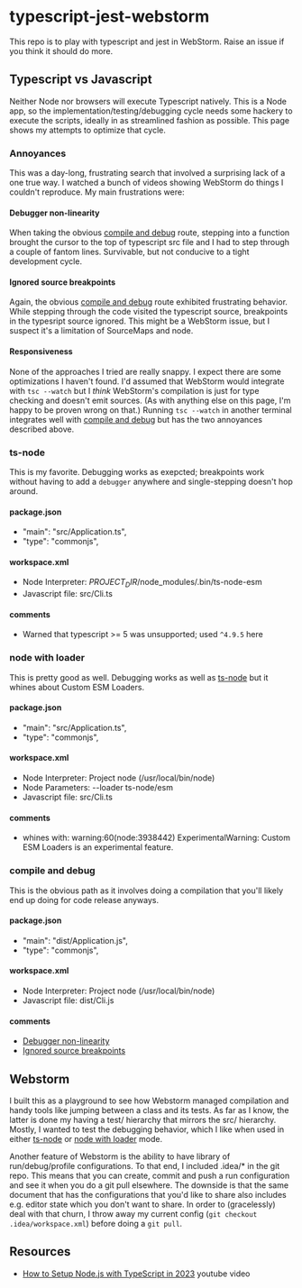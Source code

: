 # typescript-jest-webstorm

This repo is to play with typescript and jest in WebStorm.
Raise an issue if you think it should do more.

## Typescript vs Javascript

Neither Node nor browsers will execute Typescript natively.
This is a Node app, so the implementation/testing/debugging cycle needs some hackery to execute the scripts, ideally in
as streamlined fashion as possible.
This page shows my attempts to optimize that cycle.

### Annoyances

This was a day-long, frustrating search that involved a surprising lack of a one true way.
I watched a bunch of videos showing WebStorm do things I couldn't reproduce.
My main frustrations were:

#### Debugger non-linearity

When taking the obvious [compile and debug](#compile-and-debug) route, stepping into a function brought the cursor to
the top of typescript src file and I had to step through a couple of fantom lines.
Survivable, but not conducive to a tight development cycle.

#### Ignored source breakpoints

Again, the obvious [compile and debug](#compile-and-debug) route exhibited frustrating behavior.
While stepping through the code visited the typescript source, breakpoints in the typesript source ignored.
This might be a WebStorm issue, but I suspect it's a limitation of SourceMaps and node.

#### Responsiveness

None of the approaches I tried are really snappy.
I expect there are some optimizations I haven't found.
I'd assumed that WebStorm would integrate with `tsc --watch` but I *think* WebStorm's compilation is just for type
checking and doesn't emit sources.
(As with anything else on this page, I'm happy to be proven wrong on that.)
Running `tsc --watch` in another terminal integrates well with [compile and debug](#compile-and-debug) but has the two
annoyances described above.

### ts-node

This is my favorite. Debugging works as exepcted; breakpoints work without having to add a `debugger` anywhere and
single-stepping doesn't hop around.

#### package.json

* "main": "src/Application.ts",
* "type": "commonjs",

#### workspace.xml

* Node Interpreter: $PROJECT_DIR$/node_modules/.bin/ts-node-esm
* Javascript file: src/Cli.ts

#### comments

* Warned that typescript >= 5 was unsupported; used <code>^4.9.5</code> here

### node with loader

This is pretty good as well. Debugging works as well as [ts-node](#ts-node) but it whines about Custom ESM Loaders.

#### package.json

* "main": "src/Application.ts",
* "type": "commonjs",

#### workspace.xml

* Node Interpreter: Project node (/usr/local/bin/node)
* Node Parameters: --loader ts-node/esm
* Javascript file: src/Cli.ts

#### comments

* whines with: warning:60(node:3938442) ExperimentalWarning: Custom ESM Loaders is an experimental feature.

### compile and debug

This is the obvious path as it involves doing a compilation that you'll likely end up doing for code release anyways.

#### package.json

* "main": "dist/Application.js",
* "type": "commonjs",

#### workspace.xml

* Node Interpreter: Project node (/usr/local/bin/node)
* Javascript file: dist/Cli.js

#### comments

* [Debugger non-linearity](#debugger-non-linearity)
* [Ignored source breakpoints](#ignored-source-breakpoints)

## Webstorm

I built this as a playground to see how Webstorm managed compilation and handy tools like jumping between a class and
its tests.
As far as I know, the latter is done my having a test/ hierarchy that mirrors the src/ hierarchy.
Mostly, I wanted to test the debugging behavior, which I like when used in either [ts-node](#ts-node)
or [node with loader](#node-with-loader) mode.

Another feature of Webstorm is the ability to have library of run/debug/profile configurations.
To that end, I included .idea/* in the git repo.
This means that you can create, commit and push a run configuration and see it when you do a git pull elsewhere.
The downside is that the same document that has the configurations that you'd like to share also includes e.g. editor
state which you don't want to share.
In order to (gracelessly) deal with that churn, I throw away my current config (`git checkout .idea/workspace.xml`)
before doing a `git pull`.

## Resources

* [How to Setup Node.js with TypeScript in 2023](https://www.youtube.com/watch?v=H91aqUHn8sE) youtube video